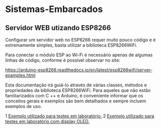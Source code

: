 # Sistemas-Embarcados

Servidor WEB utizando ESP8266
------

Configurar um servidor web no ESP8266 requer muito pouco código e é extremamente simples, basta utilizar a biblioteca ESP8266WiFi.

Para conectar o módulo ESP ao Wi-Fi é necessário apenas de algumas linhas de código, conforme é possível observar no site:

https://arduino-esp8266.readthedocs.io/en/latest/esp8266wifi/server-examples.html

Esta documentação irá guiá-lo através de várias classes, métodos e propriedades da biblioteca ESP8266WiFi. Para aqueles que não estão familiarizados com C ++ e Arduino, é conveniente informar que os conceitos gerais e exemplos são bem detalhados e sempre incluem exemplos de uso.

1 [Exemplo utilizado para testes em laboratório.](ESP8266/Arduino%20IDE/WebServerESP8266/WebServerESP8266.ino "Exemplo WEB server")
2 [Exemplo utilizado para testes em laboratório com display OLED.](ESP8266/Arduino%20IDE/WebServerESP8266-OLED/WebServerESP8266.ino "Exemplo WEB server - OLED")
